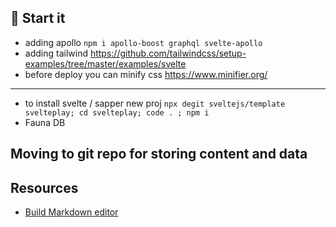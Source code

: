 ## 🍅 Start it

- adding apollo `npm i apollo-boost graphql svelte-apollo`
- adding tailwind https://github.com/tailwindcss/setup-examples/tree/master/examples/svelte
- before deploy you can minify css https://www.minifier.org/

---

- to install svelte / sapper new proj
  `npx degit sveltejs/template svelteplay; cd svelteplay; code . ; npm i`
- Fauna DB

## Moving to git repo for storing content and data

## Resources

- [Build Markdown editor](https://dev.to/karkranikhil/build-markdown-editor-using-svelte-in-10-minutes-1c69)
